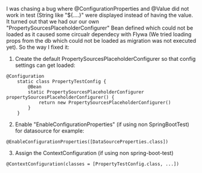 I was chasing a bug where @ConfigurationProperties and @Value did not work in test (String like "${....}" were displayed instead of having the value.
It turned out that we had our our own "PropertySourcesPlaceholderConfigurer" Bean defined which could not be loaded as it caused some circualr dependecy with Flywa (We tried loading props from the db which could not be loaded as migration was not executed yet). So the way I fixed it:

1. Create the default PropertySourcesPlaceholderConfigurer so that config settings can get loaded:

```
@Configuration
    static class PropertyTestConfig {
        @Bean
        static PropertySourcesPlaceholderConfigurer propertySourcesPlaceholderConfigurer() {
            return new PropertySourcesPlaceholderConfigurer()
        }
    }
```

2. Enable "EnableConfigurationProperties" (if using non SpringBootTest) for datasource for example:

```
@EnableConfigurationProperties([DataSourceProperties.class])
```

3. Assign the ContextConfiguration (if using non spring-boot-test)

```
@ContextConfiguration(classes = [PropertyTestConfig.class, ...])
```
